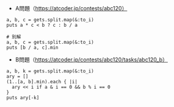 - A問題（https://atcoder.jp/contests/abc120）

```
a, b, c = gets.split.map(&:to_i)
puts a * c < b ? c : b / a

# 別解
a, b, c = gets.split.map(&:to_i)
puts [b / a, c].min
```

- B問題（https://atcoder.jp/contests/abc120/tasks/abc120_b）
```
a, b, k = gets.split.map(&:to_i)
ary = []
(1..[a, b].min).each { |i|
  ary << i if a & i == 0 && b % i == 0
}
puts ary[-k]
```
